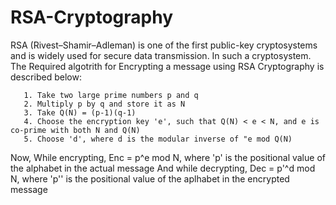 # RSA-Cryptography
RSA (Rivest–Shamir–Adleman) is one of the first public-key cryptosystems and is widely used for secure data transmission. In such a cryptosystem. The Required algotrith for Encrypting a message using RSA Cryptography is described below:
       
       1. Take two large prime numbers p and q
       2. Multiply p by q and store it as N
       3. Take Q(N) = (p-1)(q-1)
       4. Choose the encryption key 'e', such that Q(N) < e < N, and e is co-prime with both N and Q(N)
       5. Choose 'd', where d is the modular inverse of "e mod Q(N)

Now, While encrypting, Enc = p^e mod N, where 'p' is the positional value of the alphabet in the actual message
And while decrypting, Dec = p'^d mod N, where 'p'' is the positional value of the aplhabet in the encrypted message
